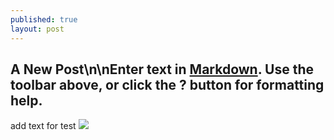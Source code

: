 ```yaml
---
published: true
layout: post
---
```


## A New Post\n\nEnter text in [Markdown](http://daringfireball.net/projects/markdown/). Use the toolbar above, or click the **?** button for formatting help.
add text for test
![](/assets/images/7up.png)
